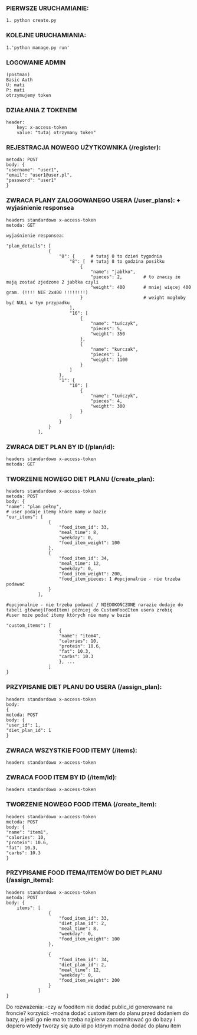
### PIERWSZE URUCHAMIANIE:
```
1. python create.py
```
### KOLEJNE URUCHAMIANIA:
```
1.'python manage.py run'
```
### LOGOWANIE ADMIN
```
(postman)
Basic Auth
U: mati
P: mati
otrzymujemy token
```
### DZIAŁANIA Z TOKENEM
```
header: 
    key: x-access-token
    value: "tutaj otrzymany token"
```
### REJESTRACJA NOWEGO UŻYTKOWNIKA (/register):
```
metoda: POST
body: {
"username": "user1",
"email": "user1@user.pl",
"password": "user1"
}
```
### ZWRACA PLANY ZALOGOWANEGO USERA (/user_plans): + wyjaśnienie responsea
```
headers standardowo x-access-token
metoda: GET

wyjaśnienie responsea: 

"plan_details": [
                {
                    "0": {      # tutaj 0 to dzień tygodnia
                        "8": [  # tutaj 8 to godzina posiłku
                            {
                                "name": "jabłko",
                                "pieces": 2,        # to znaczy że mają zostać zjedzone 2 jabłka czyli 
                                "weight": 400       # mniej więcej 400 gram. (!!!! NIE 2x400 !!!!!!!!)
                            }                       # weight mogłoby być NULL w tym przypadku
                        ],
                        "16": [
                            {
                                "name": "tuńczyk",
                                "pieces": 5,
                                "weight": 350
                            },
                            {
                                "name": "kurczak",
                                "pieces": 1,
                                "weight": 1100
                            }
                        ]
                    },
                    "1": {
                        "10": [
                            {
                                "name": "tuńczyk",
                                "pieces": 4,
                                "weight": 300
                            }
                        ]
                    }
                }
            ],
```

### ZWRACA DIET PLAN BY ID (/plan/id):
```
headers standardowo x-access-token
metoda: GET
```

### TWORZENIE NOWEGO DIET PLANU  (/create_plan):
```
headers standardowo x-access-token
metoda: POST
body: {
"name": "plan pełny",
# user podaje itemy które mamy w bazie
"our_items": [ 
                {
                    "food_item_id": 33,
                    "meal_time": 8,
                    "weekday": 0,
                    "food_item_weight": 100
                },
                {
                    "food_item_id": 34,
                    "meal_time": 12,
                    "weekday": 0,
                    "food_item_weight": 200,
                    "food_item_pieces: 1 #opcjonalnie - nie trzeba podawać
                }
            ],

#opcjonalnie - nie trzeba podawać / NIEDOKOŃCZONE narazie dodaje do tabeli głównej(FoodItem) później do CustomFoodItem usera zrobię
#user może podać itemy których nie mamy w bazie

"custom_items": [   
                    {
                    "name": "item4",
                    "calories": 10,
                    "protein": 10.6, 
                    "fat": 10.3, 
                    "carbs": 10.3
                    }, ...
                ]
}
```

### PRZYPISANIE DIET PLANU DO USERA  (/assign_plan):
```
headers standardowo x-access-token
body:
{
metoda: POST
body: {
"user_id": 1,
"diet_plan_id": 1
}
```

### ZWRACA WSZYSTKIE FOOD ITEMY  (/items):
```
headers standardowo x-access-token
```

### ZWRACA FOOD ITEM BY ID  (/item/id):
```
headers standardowo x-access-token
```


### TWORZENIE NOWEGO FOOD ITEMA  (/create_item):
```
headers standardowo x-access-token
metoda: POST
body: {
"name": "item1",
"calories": 10,
"protein": 10.6, 
"fat": 10.3, 
"carbs": 10.3
}
```

### PRZYPISANIE FOOD ITEMA/ITEMÓW DO DIET PLANU  (/assign_items):
```
headers standardowo x-access-token
metoda: POST
body: {
	items": [
                {
                    "food_item_id": 33,
                    "diet_plan_id": 2,
                    "meal_time": 8,
                    "weekday": 0,
                    "food_item_weight": 100
                },
                
                {
                    "food_item_id": 34,
                    "diet_plan_id": 2,
                    "meal_time": 12,
                    "weekday": 0,
                    "food_item_weight": 200 
                }
            ] 
}
```

Do rozważenia:
-czy w fooditem nie dodać public_id generowane na froncie?
    korzyści:
        -można dodać custom item do planu przed dodaniem do bazy, a jeśli go nie ma to trzeba najpierw
        zacommitować go do bazy i dopiero wtedy tworzy się auto id po którym można dodać do planu item